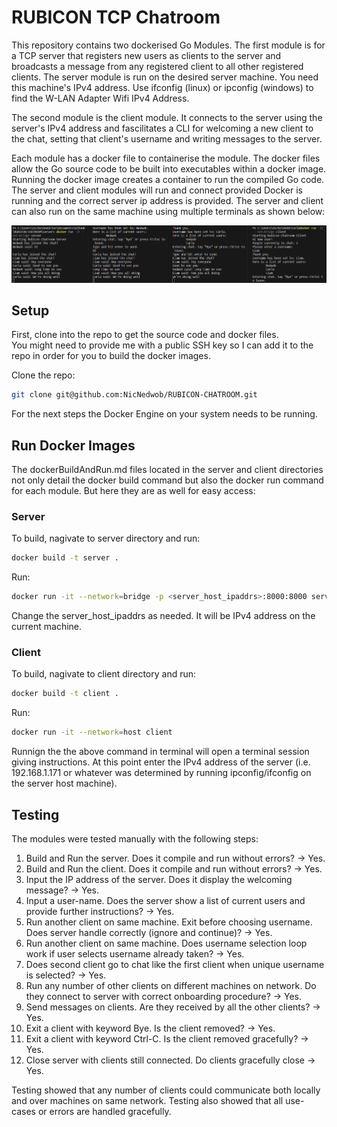 # RUBICON TCP Chatroom
This repository contains two dockerised Go Modules. The first module is for a TCP server that registers new users as clients to the server and broadcasts a message from any registered client to all other registered clients. The server module is run on the desired server machine. You need this machine's IPv4 address. Use ifconfig (linux) or ipconfig (windows) to find the W-LAN Adapter Wifi IPv4 Address. 

The second module is the client module. It connects to the server using the server's IPv4 address and fascilitates a CLI for welcoming a new client to the chat, setting that client's username and writing messages to the server. 

Each module has a docker file to containerise the module. The docker files allow the Go source code to be built into executables within a docker image. Running the docker image creates a container to run the compiled Go code. The server and client modules will run and connect provided Docker is running and the correct server ip address is provided. The server and client can also run on the same machine using multiple terminals as shown below:

<p float="center">
  <img src="docs/resources/Working Example.png" />
</p>

## Setup
First, clone into the repo to get the source code and docker files.   
You might need to provide me with a public SSH key so I can add it to the repo in order for you to build the docker images. 

Clone the repo:
```bash
git clone git@github.com:NicNedwob/RUBICON-CHATROOM.git
```
For the next steps the Docker Engine on your system needs to be running.

## Run Docker Images
The dockerBuildAndRun.md files located in the server and client directories not only detail the docker build command but also the docker run command for each module. But here they are as well for easy access:

### Server
To build, nagivate to server directory and run:
```bash
docker build -t server .
```

Run:
```bash
docker run -it --network=bridge -p <server_host_ipaddrs>:8000:8000 server
```
Change the server_host_ipaddrs as needed. It will be IPv4 address on the current machine.

### Client
To build, nagivate to client directory and run:

```bash
docker build -t client .
```

Run:
```bash
docker run -it --network=host client
```
Runnign the the above command in terminal will open a terminal session giving instructions. At this point enter the IPv4 address of the server (i.e. 192.168.1.171 or whatever was determined by running ipconfig/ifconfig on the server host machine). 

## Testing
The modules were tested manually with the following steps:
1. Build and Run the server. Does it compile and run without errors? -> Yes.
2. Build and Run the client. Does it compile and run without errors? -> Yes.
3. Input the IP address of the server. Does it display the welcoming message? -> Yes.
4. Input a user-name. Does the server show a list of current users and provide further instructions? -> Yes.
5. Run another client on same machine. Exit before choosing username. Does server handle correctly (ignore and continue)? -> Yes.
6. Run another client on same machine. Does username selection loop work if user selects username already taken? -> Yes.
7. Does second client go to chat like the first client when unique username is selected? -> Yes.
8. Run any number of other clients on different machines on network. Do they connect to server with correct onboarding procedure? -> Yes.
9. Send messages on clients. Are they received by all the other clients? -> Yes.
10. Exit a client with keyword Bye. Is the client removed? -> Yes.
11. Exit a client with keyword Ctrl-C. Is the client removed gracefully? -> Yes.
12. Close server with clients still connected. Do clients gracefully close -> Yes. 

Testing showed that any number of clients could communicate both locally and over machines on same network. Testing also showed that all use-cases or errors are handled gracefully. 


